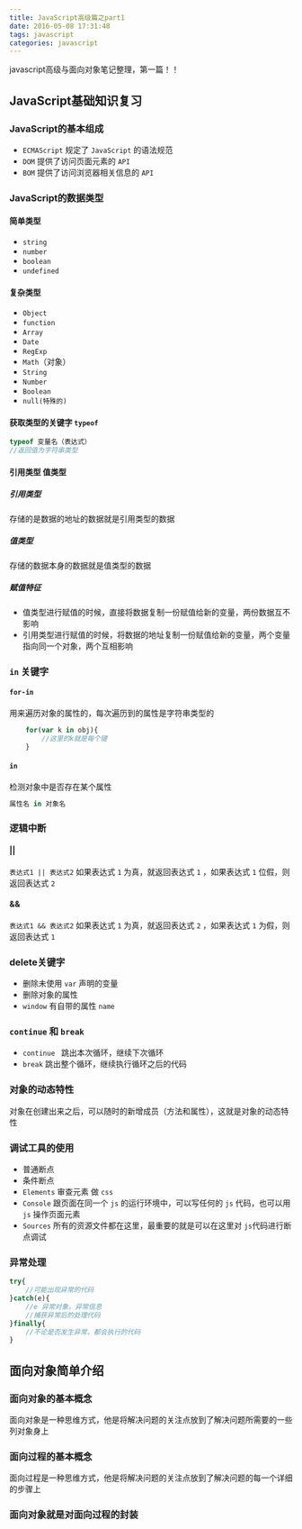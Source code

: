 ```yaml
---
title: JavaScript高级篇之part1
date: 2016-05-08 17:31:48
tags: javascript
categories: javascript
---
```


javascript高级与面向对象笔记整理，第一篇！！

<!-- more -->

## JavaScript基础知识复习

### JavaScript的基本组成

* `ECMAScript`     规定了 `JavaScript` 的语法规范
* `DOM`            提供了访问页面元素的 `API`
* `BOM`            提供了访问浏览器相关信息的 `API`

### JavaScript的数据类型

#### 简单类型

* `string`
* `number`
* `boolean`
* `undefined`

#### 复杂类型

* `Object`
* `function`
* `Array`
* `Date`
* `RegExp`
* `Math`（对象）
* `String`
* `Number`
* `Boolean`
* `null(特殊的)`

#### 获取类型的关键字 `typeof`

```js
typeof 变量名（表达式）
//返回值为字符串类型
```

#### 引用类型 值类型

##### 引用类型

存储的是数据的地址的数据就是引用类型的数据
	
##### 值类型

存储的数据本身的数据就是值类型的数据

##### 赋值特征

* 值类型进行赋值的时候，直接将数据复制一份赋值给新的变量，两份数据互不影响
* 引用类型进行赋值的时候，将数据的地址复制一份赋值给新的变量，两个变量指向同一个对象，两个互相影响

### `in` 关键字

#### `for-in`

用来遍历对象的属性的，每次遍历到的属性是字符串类型的
	
```js
	for(var k in obj){
		//这里的k就是每个键
	}
```

#### `in`

检测对象中是否存在某个属性
	
```js
属性名 in 对象名
```

### 逻辑中断

#### ||

 `表达式1 || 表达式2`
如果表达式 `1` 为真，就返回表达式 `1` ，如果表达式 `1` 位假，则返回表达式 `2`
	
#### &&

 `表达式1 && 表达式2`
如果表达式 `1` 为真，就返回表达式 `2` ，如果表达式 `1` 为假，则返回表达式 `1`

### delete关键字

* 删除未使用 `var` 声明的变量
* 删除对象的属性
*  `window` 有自带的属性 `name` 

### `continue` 和 `break`

*  `continue ` 跳出本次循环，继续下次循环
*  `break` 跳出整个循环，继续执行循环之后的代码

### 对象的动态特性

对象在创建出来之后，可以随时的新增成员（方法和属性），这就是对象的动态特性

### 调试工具的使用

* 普通断点
* 条件断点
* `Elements`  审查元素 做 `css`
* `Console`  跟页面在同一个 `js` 的运行环境中，可以写任何的 `js` 代码，也可以用 `js` 操作页面元素
* `Sources`  所有的资源文件都在这里，最重要的就是可以在这里对 `js`代码进行断点调试

### 异常处理

```js
try{
    //可能出现异常的代码
}catch(e){
    //e 异常对象，异常信息
    //捕获异常后的处理代码
}finally{
    //不论是否发生异常，都会执行的代码
}
```

## 面向对象简单介绍

### 面向对象的基本概念

面向对象是一种思维方式，他是将解决问题的关注点放到了解决问题所需要的一些列对象身上

### 面向过程的基本概念

面向过程是一种思维方式，他是将解决问题的关注点放到了解决问题的每一个详细的步骤上

### 面向对象就是对面向过程的封装